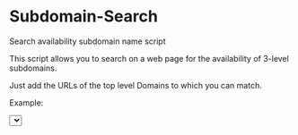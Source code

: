 # Subdomain-Search
Search availability subdomain name script

This script allows you to search on a web page for the availability of 3-level subdomains.

Just add the URLs of the top level Domains to which you can match.

Example:

<select name = "domain" id = "subdomainExt">
  
         <option value = ". domain1.com" label = ". domain1.com">. domain1.com </option>
         <option value = ". domain2.net" label = ". domain2.net">. domain2.net </option>
         <option value = ". domain3.org" label = ". domain3.org">. domain3.org </option>

</ select>
